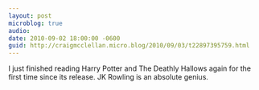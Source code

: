 ```yaml
---
layout: post
microblog: true
audio: 
date: 2010-09-02 18:00:00 -0600
guid: http://craigmcclellan.micro.blog/2010/09/03/t22897395759.html
---
```

I just finished reading Harry Potter and The Deathly Hallows again for the first time since its release. JK Rowling is an absolute genius.
